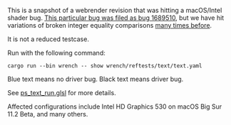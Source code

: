 This is a snapshot of a webrender revision that was hitting a macOS/Intel shader bug. [This particular bug was filed as bug 1689510](https://bugzilla.mozilla.org/show_bug.cgi?id=1689510), but we have hit variations of broken integer equality comparisons [many times before](https://github.com/servo/webrender/wiki/Driver-issues#2864---mac-glsl-compiler-bug-with-integer-comparisons).

It is not a reduced testcase.

Run with the following command:

```
cargo run --bin wrench -- show wrench/reftests/text/text.yaml
```

Blue text means no driver bug.
Black text means driver bug.

See [ps_text_run.glsl](./webrender/res/ps_text_run.glsl) for more details.

Affected configurations include Intel HD Graphics 530 on macOS Big Sur 11.2 Beta, and many others.
